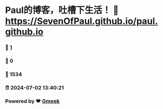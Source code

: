 # Paul的博客，吐槽下生活！ :link: https://SevenOfPaul.github.io/paul.github.io 
### :page_facing_up: [1](https://SevenOfPaul.github.io/paul.github.io/tag.html) 
### :speech_balloon: 0 
### :hibiscus: 1534 
### :alarm_clock: 2024-07-02 13:40:21 
### Powered by :heart: [Gmeek](https://github.com/Meekdai/Gmeek)
